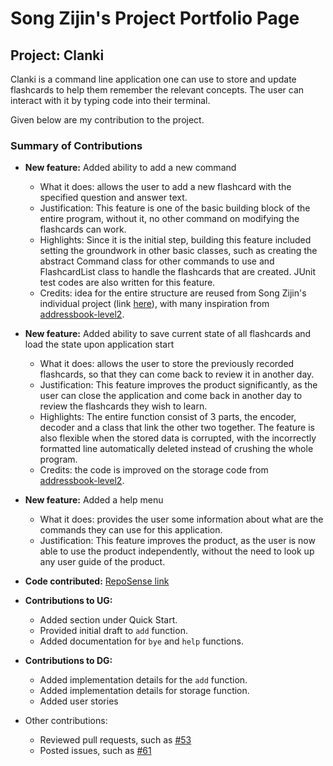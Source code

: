 # Song Zijin's Project Portfolio Page

## Project: Clanki

Clanki is a command line application one can use to store and update flashcards to help
them remember the relevant concepts. The user can interact with it by typing code into
their terminal.

Given below are my contribution to the project.

### Summary of Contributions

- **New feature:** Added ability to add a new command
    - What it does: allows the user to add a new flashcard with the specified question and answer text.
    - Justification: This feature is one of the basic building block of the entire program, without it, no
      other command on modifying the flashcards can work.
    - Highlights: Since it is the initial step, building this feature included setting the groundwork in other basic
      classes, such as creating the abstract Command class for other commands to use and FlashcardList class to
      handle the flashcards that are created. JUnit test codes are also written for this feature.
    - Credits: idea for the entire structure are reused from Song Zijin's individual project
      (link [here](https://github.com/SongZijin/ip)), with many inspiration from
      [addressbook-level2](https://github.com/se-edu/addressbook-level2).
- **New feature:** Added ability to save current state of all flashcards and load the state upon application start
    - What it does: allows the user to store the previously recorded flashcards,
      so that they can come back to review it in another day.
    - Justification: This feature improves the product significantly, as the user can close the application
      and come back in another day to review the flashcards they wish to learn.
    - Highlights: The entire function consist of 3 parts, the encoder, decoder and a class that link the other two
      together. The feature is also flexible when the stored data is corrupted, with the incorrectly formatted line
      automatically deleted instead of crushing the whole program.
    - Credits: the code is improved on the storage code from
      [addressbook-level2](https://github.com/se-edu/addressbook-level2).
- **New feature:** Added a help menu
    - What it does: provides the user some information about what are the commands they can use for this application.
    - Justification: This feature improves the product, as the user is now able to use the product independently,
      without the need to look up any user guide of the product.

- **Code contributed:**
  [RepoSense link](https://nus-cs2113-ay2223s2.github.io/tp-dashboard/?search=&sort=groupTitle&sortWithin=title&timeframe=commit&mergegroup=&groupSelect=groupByRepos&breakdown=true&checkedFileTypes=docs~functional-code~test-code~other&since=2023-02-17&tabOpen=true&tabType=authorship&zFR=false&tabAuthor=SongZijin&tabRepo=AY2223S2-CS2113-T15-4%2Ftp%5Bmaster%5D&authorshipIsMergeGroup=false&authorshipFileTypes=docs~functional-code~test-code&authorshipIsBinaryFileTypeChecked=false&authorshipIsIgnoredFilesChecked=false)

- **Contributions to UG:**
    - Added section under Quick Start.
    - Provided initial draft to `add` function.
    - Added documentation for `bye` and `help` functions.
- **Contributions to DG:**
    - Added implementation details for the `add` function.
    - Added implementation details for storage function.
    - Added user stories

- Other contributions:
    - Reviewed pull requests, such as [#53](https://github.com/AY2223S2-CS2113-T15-4/tp/pull/53)
    - Posted issues, such as [#61](https://github.com/AY2223S2-CS2113-T15-4/tp/issues/61)
